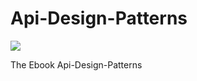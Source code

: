 # Api-Design-Patterns

![](/home/amaozhao/workspace/Api-Design-Patterns/images/封面.png)

The Ebook Api-Design-Patterns

